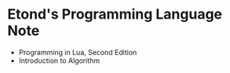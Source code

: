 Etond's Programming Language Note
=================================

* Programming in Lua, Second Edition
* Introduction to Algorithm
